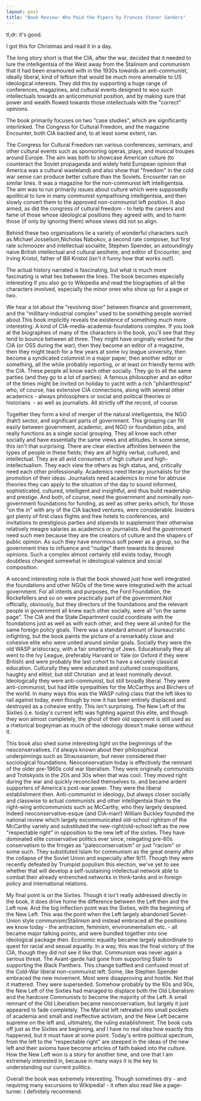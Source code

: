 ```yaml
---
layout: post
title: "Book Review: Who Paid the Pipers by Frances Stonor Sanders"
---
```


tl;dr: it's good.

I got this for Christmas and read it in a day.

The long story short is that the CIA, after the war, decided that it needed to lure the intelligentsia of the West away from the Stalinism and communism that it had been enamoured with in the 1930s towards an anti-communist, ideally liberal, kind of leftism that would be much more amenable to US ideological interests. They did this by supporting a huge range of conferences, magazines, and cultural events designed to woo such intellectuals towards an anticommunist position, and by making sure that power and wealth flowed towards those intellectuals with the "correct" opinions.

The book primarily focuses on two "case studies", which are significantly interlinked. The Congress for Cultural Freedom, and the magazine Encounter, both CIA backed and, to at least some extent, ran.

The Congress for Cultural Freedom ran various conferences, seminars, and other cultural events such as sponsoring operas, plays, and musical troupes around Europe. The aim was both to showcase American culture (to counteract the Soviet propaganda and widely held European opinion that America was a cultural wasteland) and also show that "freedom" in the cold war sense can produce better culture than the Soviets. Encounter ran on similar lines. It was a magazine for the non-communist left intelligentsia. The aim was to run primarily issues about culture which were supposedly apolitical to lure in many communist sympathising intelligentsia, and then slowly convert them to the approved non-communist left position. It also aimed, as did the congress of cultural freedom - to help the careers and fame of those whose ideological positions they agreed with, and to harm those (if only by ignoring them) whose views did not so align.

Behind these two organisations lie a variety of wonderful characters such as Michael Josselson,Nicholas Nabokov, a second rate composer, but first rate schmoozer and intellectual socialite, Stephen Spender, an astoundingly naive British intellectual and cultural aesthete, and editor of Encounter, and Irving Kristol, father of Bill Kristol (isn't it funny how that works out!).

The actual history narrated is fascinating, but what is much more fascinating is what lies between the lines. The book becomes especially interesting if you also go to Wikipedia and read the biographies of all the characters involved, especially the minor ones who show up for a page or two.

We hear a lot about the "revolving door" between finance and government, and the "millitary-industrial complex" used to be something people worried about.This book implicitly reveals the existence of something much more interesting: A kind of CIA-media-academia-foundations complex. If you look at the biographies of many of the characters in the book, you'll see that they tend to bounce between all three. They might have originally worked for the CIA (or OSS during the war), then they become an editor of a magazine, then they might teach for a few years at some Ivy league university, then become a syndicated columnist in a major paper, then another editor or something, all the while probably reporting, or at least on friendly terms with the CIA. These people all know each other socially. They go to all the same parties (and they go to a lot of parties). A famous philosopher and an editor of the times might be invited on holiday to yacht with a rich "philanthropist" who, of course, has extensive CIA connections, along with several other academics - always philosophers or social and political theories or historians  - as well as journalists. All strictly off the record, of course.

Together they form a kind of merger of the natural intelligentsia, the NGO (hah!) sector, and significant parts of government. This grouping can flit easily between government, academic, and NGO or foundation jobs, and really functions as a single social grouping. They all know each other socially and have essentially the same views and attitudes. In some sense, this isn't that surprising. There are clear elective affinities between the types of people in these fields; they are all highly verbal, cultured, and intellectual. They are all avid consumers of high culture and high-intellectualism. They each view the others as high status, and, critically need each other professionally. Academics need literary journalists for the promotion of their ideas. Journalists need academics to mine for abtruse theories they can apply to the situation of the day to sound informed, sophisticated, cultured, intelligent and insightful, and thus build readership and prestige. And both, of course, need the government and nominally non-government foundations for funding, as well as other perks which, for those "on the in" with any of the CIA backed ventures, were considerable. Insiders got plenty of first class flights and free hotels to conferences, and invitations to prestigious parties and stipends to supplement their otherwise relatively meagre salaries as academics or journalists. And the government need such men because they are the creators of culture and the shapers of public opinion. As such they have enormous soft power as a group, so the government tries to influence and "nudge" them towards its desired opinions. Such a complex almost certainly still exists today, though doubtless changed somewhat in ideological valence and social composition.

A second interesting note is that the book showed just how well integrated the foundations and other NGOs of the time were integrated with the actual government. For all intents and purposes, the Ford Foundation, the Rockefellers and so on were practically part of the government.Not officially, obviously, but they directors of the foundations and the relevant people in government all knew each other socially, were all "on the same page". The CIA and the State Department could coordinate with the foundations just as well as with each other, and they were all united for the same foreign policy goals. There was a standard amount of bureaucratic infighting, but the book paints the picture of a remarkably close and cohesive elite who were united around similar goals. Socially they were the old WASP aristocracy, with a fair smattering of Jews. Educationally they all went to the Ivy League, preferably Harvard or Yale (or Oxford if they were British) and were probably the last cohort to have a securely classical education. Culturally they were educated and cultured cosmopolitans, haughty and elitist, but still Christian  and at least nominally devout. Ideologically they were anti-communist, but still broadly liberal. They were anti-communist, but had little sympathies for the McCarthys and Birchers of the world. In many ways this was the WASP ruling class that the left likes to rail against today, even though by now it has been entirely displaced and destroyed as a cohesive entity. This isn't surprising. The New Left of the Sixties (i.e. today's current left) was fighting against this elite, and though they won almost completely, the ghost of their old opponent is still used as a rhetorical bogeyman as much of the ideology doesn't make sense without it.

This book also shed some interesting light on the beginnings of the neoconservatives. I'd always known about their philosophical underpinnings such as Straussianism, but never considered their sociological foundations. Neoconservatism today is effectively the remnant of the older pre-1960s cold war liberalism. They were originally communists and Trotskyists in the 20s and 30s when that was cool. They moved right during the war and quickly reconciled themselves to, and became ardent supporters of America's post-war power. They were the liberal establishment then. Anti-communist in ideology, but always closer socially and classwise to actual communists and other intelligentsia than to the right-wing anticommunists such as McCarthy, who they largely despised. Indeed neoconservative-esque (and CIA-man!) William Buckley founded the national review which largely excommunicated old-school rightism of the McCarthy variety and substituted the new-right/old-school left as the new "respectable right" in opposition to the new left of the sixties. They have dominated elite conservative politics ever since, relegating pre-60s conservatism to the fringes as "paleoconservatism" or just "racism" or some such. They substituted Islam for communism as the great enemy after the collapse of the Soviet Union and especially after 9/11. Though they were recently defeated by Trumpist populism this election, we've yet to see whether that will develop a self-sustaining intellectual network able to combat their already entrenched networks in think-tanks and in foreign policy and international relations.

My final point is on the Sixties. Though it isn't really addressed directly in the book, it does drive home the difference between the Left then and the Left now. And the big inflection point was the Sixties, with the beginning of the New Left. This was the point when the Left largely abandoned Soviet-Union style communism/Stalinism and instead embraced all the positions we know today - the antiracism, feminism, environmentalism etc. - all became major talking points, and were bundled together into one ideological package then. Economic equality became largely subordinate to quest for racial and sexual equality. In a way, this was the final victory of the CIA, though they did not see it like that. Communism was never again a serious threat. The Avant-garde had gone from supporting Stalin to supporting the Black Panthers. This change baffled and confused most of the Cold-War liberal non-communist left. Some, like Stephen Spender embraced the new movement. Most were disapproving and hostile. Not that it mattered. They were superseded. Somehow probably by the 80s and 90s, the New Left of the Sixties had managed to displace both the Old Liberalism and the hardcore Communists to become the majority of the Left. A small remnant of the Old Liberalism became neoconservatism, but largely it just appeared to fade completely. The Marxist left retreated into small pockets of academia and small and ineffective activism, and the New Left became supreme on the left and, ultimately, the ruling establishment. The book cuts off just as the Sixties are beginning, and I have no real idea how exactly this happened, but it must have at some point. Today's entire political spectrum, from the left to the "respectable right" are steeped in the ideas of the new left and their axioms have become articles of faith baked into the culture. How the New Left won is a story for another time, and one that I am extremely interested in, because in many ways it is the key to understanding our current politics.

Overall the book was extremely interesting. Though sometimes dry - and requiring many excursions to Wikipedia! - it often also read like a page-turner. I definitely recommend.
